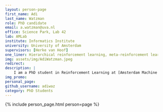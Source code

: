 ```yaml
---
layout: person-page
first_name: Adi
last_name: Watzman
role: PhD candidate
email: a.watzman@uva.nl
office: Science Park, Lab 42
lab: AMLab
institute: Informatics Institute
university: University of Amsterdam
supervisors: [Herke van Hoof]
one_liner: Hierarchical reinforcement learning, meta-reinforcement learning
img: assets/img/AdiWatzman.jpeg
redirect: 
description: |
    I am a PhD student in Reinforcement Learning at [Amsterdam Machine Learning Lab](/) (AMLab), supervised by [Dr. Herke van Hoof](https://staff.fnwi.uva.nl/h.c.vanhoof/homepage/).
img_promo: 
personal_page:
github_username: adiwaz
category: PhD Students 
---
```


{% include person_page.html person=page %}
